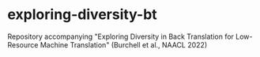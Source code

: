 # exploring-diversity-bt
Repository accompanying "Exploring Diversity in Back Translation for Low-Resource Machine Translation" (Burchell et al., NAACL 2022)
